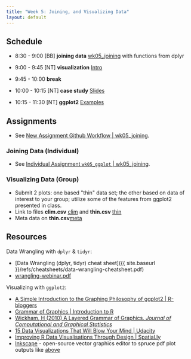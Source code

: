 ```yaml
---
title: "Week 5: Joining, and Visualizing Data"
layout: default
---
```


## Schedule

- 8:30 - 9:00 [BB] **joining data** [wk05_joining](../wk05_joining.html) with functions from dplyr

- 9:00 - 9:45 [NT] **visualization** [Intro](visualization.pdf)

- 9:45 - 10:00 **break**

- 10:00 - 10:15 [NT] **case study** [Slides](Visualization2.pdf)
- 10:15 - 11:30 [NT] **ggplot2** [Examples](ggplot.html)

## Assignments

- See [New Assignment Github Workflow \| wk05_joining](../wk05_joining.html#new-assignment-github-workflow).

### Joining Data (Individual)

- See [Individual Assignment `wk05_ggplot` \| wk05_joining](../wk05_joining.html#individual-assignment-wk05_ggplot).

### Visualizing Data (Group)

- Submit 2 plots: one based "thin" data set; the other based on data of interest to your group; utilize some of the features from ggplot2 presented in class.
- Link to files **clim.csv** [clim](clim.csv) and **thin.csv** [thin](thinning.csv)
- Meta data on **thin.csv**[meta](metadata.thin.txt)

## Resources

Data Wrangling with `dplyr` & `tidyr`:

- [Data Wrangling (dplyr, tidyr) cheat sheet]({{ site.baseurl }}/refs/cheatsheets/data-wrangling-cheatsheet.pdf)
- [wrangling-webinar.pdf](wrangling-webinar.pdf)

Visualizing with `ggplot2`:

- [A Simple Introduction to the Graphing Philosophy of ggplot2 \| R-bloggers](http://www.r-bloggers.com/a-simple-introduction-to-the-graphing-philosophy-of-ggplot2/)
- [Grammar of Graphics \| Introduction to R](https://ramnathv.github.io/pycon2014-r/visualize/ggplot2.html)
- [Wickham, H (2010) A Layered Grammar of Graphics. _Journal of Computational and Graphical Statistics_](http://ucsb-bren.github.io/env-info/refs/lit/Wickham%20-%202010%20-%20A%20Layered%20Grammar%20of%20Graphics.pdf)
- [15 Data Visualizations That Will Blow Your Mind | Udacity](http://blog.udacity.com/2015/01/15-data-visualizations-will-blow-mind.html)
- [Improving R Data Visualisations Through Design | Spatial.ly](http://spatial.ly/2014/11/r-visualisations-design/)
- [Inkscape](https://inkscape.org/en/) - open-source vector graphics editor to spruce pdf plot outputs like [above](http://spatial.ly/2014/11/r-visualisations-design/)
